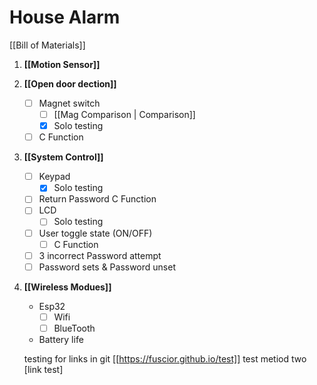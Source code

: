 # House Alarm 
[[Bill of Materials]]
 1. **[[Motion Sensor]]**
 2. **[[Open door dection]]**
	- [ ] Magnet switch
		- [ ] [[Mag Comparison | Comparison]]
		- [x] Solo testing
	- [ ] C Function
 3. **[[System Control]]**
	- [ ] Keypad
		- [x] Solo testing
	- [ ] Return Password C Function
	- [ ] LCD
		- [ ] Solo testing
	- [ ] User toggle state (ON/OFF)
		- [ ] C Function
	- [ ] 3 incorrect Password attempt
	- [ ] Password sets & Password unset
 4. **[[Wireless Modues]]**
	 - Esp32
		- [ ] Wifi
		- [ ] BlueTooth
	-  Battery life
 	
	testing for links in git [[https://fuscior.github.io/test]]
	test metiod two [link test]
	
